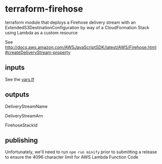 # terraform-firehose

terraform module that deploys a Firehose delivery stream with an ExtendedS3DestinationConfiguration by way of a CloudFormation Stack using Lambda as a custom resource

See http://docs.aws.amazon.com/AWSJavaScriptSDK/latest/AWS/Firehose.html#createDeliveryStream-property

## inputs

See the [vars.tf](vars.tf)

## outputs

DeliveryStreamName

DeliveryStreamArn

FirehoseStackId

## publishing

Unfortunately, we'll need to run `npm run minify` prior to submitting a release to ensure the 4096 character limit for AWS Lambda Function Code